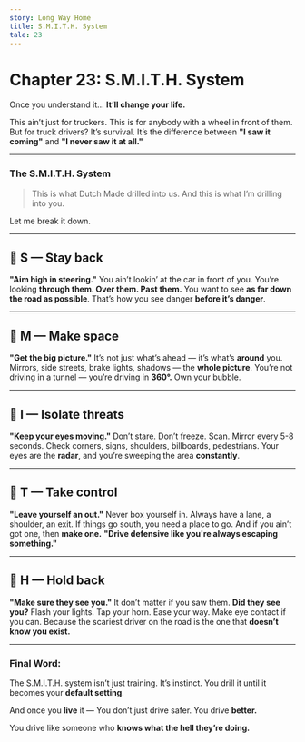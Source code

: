 ```yaml
---
story: Long Way Home
title: S.M.I.T.H. System
tale: 23
---
```


# Chapter 23: S.M.I.T.H. System

Once you understand it…
**It’ll change your life.**

This ain’t just for truckers.
This is for anybody with a wheel in front of them.
But for truck drivers?
It’s survival.
It’s the difference between **"I saw it coming"** and **"I never saw it at all."**

---

### The S.M.I.T.H. System

> This is what Dutch Made drilled into us.
> And this is what I’m drilling into you.

Let me break it down.

---

## 🔷 S — **Stay back**
**"Aim high in steering."**
You ain’t lookin’ at the car in front of you.
You’re looking **through them. Over them. Past them.**
You want to see **as far down the road as possible**.
That’s how you see danger **before it’s danger**.

---

## 🔷 M — **Make space**
**"Get the big picture."**
It’s not just what’s ahead — it’s what’s **around** you.
Mirrors, side streets, brake lights, shadows — the **whole picture**.
You’re not driving in a tunnel — you’re driving in **360°.**
Own your bubble.

---

## 🔷 I — **Isolate threats**
**"Keep your eyes moving."**
Don’t stare. Don’t freeze.
Scan.
Mirror every 5-8 seconds.
Check corners, signs, shoulders, billboards, pedestrians.
Your eyes are the **radar**, and you’re sweeping the area **constantly**.

---

## 🔷 T — **Take control**
**"Leave yourself an out."**
Never box yourself in.
Always have a lane, a shoulder, an exit.
If things go south, you need a place to go.
And if you ain’t got one, then **make one.**
**"Drive defensive like you're always escaping something."**

---

## 🔷 H — **Hold back**
**"Make sure they see you."**
It don’t matter if you saw them.
**Did they see you?**
Flash your lights. Tap your horn. Ease your way.
Make eye contact if you can.
Because the scariest driver on the road is the one that **doesn’t know you exist.**

---

### Final Word:

The S.M.I.T.H. system isn’t just training.
It’s instinct.
You drill it until it becomes your **default setting**.

And once you **live** it —
You don’t just drive safer.
You drive **better.**

You drive like someone who **knows what the hell they’re doing.**
